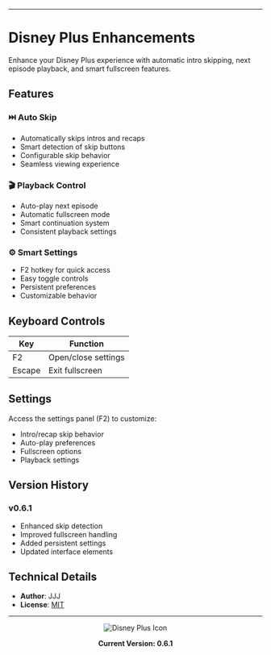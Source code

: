 
---
# Disney Plus Enhancements

Enhance your Disney Plus experience with automatic intro skipping, next episode playback, and smart fullscreen features.

## Features

### ⏭️ Auto Skip
- Automatically skips intros and recaps
- Smart detection of skip buttons
- Configurable skip behavior
- Seamless viewing experience

### 🎬 Playback Control
- Auto-play next episode
- Automatic fullscreen mode
- Smart continuation system
- Consistent playback settings

### ⚙️ Smart Settings
- F2 hotkey for quick access
- Easy toggle controls
- Persistent preferences
- Customizable behavior

## Keyboard Controls

| Key | Function |
|-----|----------|
| F2 | Open/close settings |
| Escape | Exit fullscreen |

## Settings

Access the settings panel (F2) to customize:
- Intro/recap skip behavior
- Auto-play preferences
- Fullscreen options
- Playback settings

## Version History

### v0.6.1
- Enhanced skip detection
- Improved fullscreen handling
- Added persistent settings
- Updated interface elements

## Technical Details

- **Author**: JJJ
- **License**: [MIT](https://choosealicense.com/licenses/mit/)

---

<div align="center">
<img src="https://www.google.com/s2/favicons?sz=64&domain=disneyplus.com" alt="Disney Plus Icon">

**Current Version: 0.6.1**
</div>